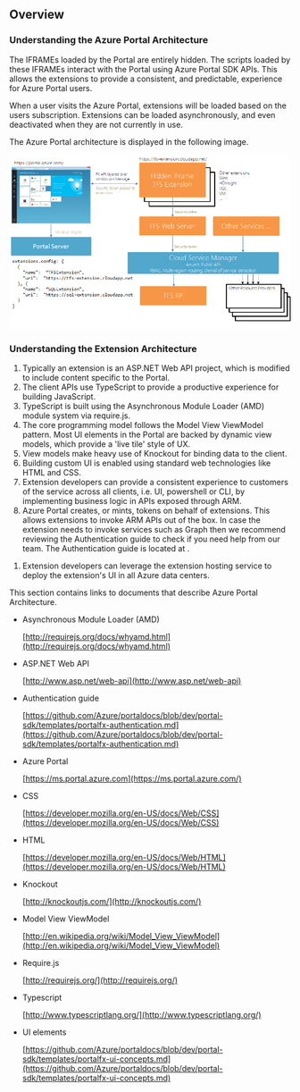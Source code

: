 <a name="overview"></a>
## Overview

<a name="overview-understanding-the-azure-portal-architecture"></a>
### Understanding the Azure Portal Architecture

The IFRAMEs loaded by the Portal are entirely hidden. The scripts loaded by these IFRAMEs interact with the Portal using Azure Portal SDK APIs. This allows the extensions to provide a consistent, and predictable, experience for Azure Portal users.

When a user visits the Azure Portal, extensions will be loaded based on the users subscription. Extensions can be loaded asynchronously, and even deactivated when they are not currently in use.

The Azure Portal architecture is displayed in the following image.

 ![alt-text](../media/portalfx-deployment/deployment.png  "Portal Extension Architecture")

<a name="overview-understanding-the-extension-architecture"></a>
### Understanding the Extension Architecture

1.	Typically an extension is an ASP.NET Web API project, which is modified to include content specific to the Portal.
1.	The client APIs use TypeScript to provide a productive experience for building JavaScript.
1.	TypeScript is built using the Asynchronous Module Loader (AMD) module system via require.js.
1.	The core programming model follows the Model View ViewModel pattern. Most UI elements in the Portal are backed by dynamic view models, which provide a 'live tile' style of UX.
1.	View models make heavy use of Knockout for binding data to the client.
1.	Building custom UI is enabled using standard web technologies like HTML and CSS.
1.	Extension developers can provide a consistent experience to customers of the  service across all clients, i.e. UI, powershell or CLI, by implementing business logic in APIs exposed through ARM.
1.	Azure Portal creates, or mints, tokens on behalf of extensions. This allows extensions to invoke ARM APIs out of the box. In case the extension needs to invoke services such as Graph then we recommend reviewing the Authentication guide to check if you need help from our team. 
The Authentication guide is located at  .
<!-- TODO:  find the authentication guide. -->
1.	Extension developers can leverage the extension hosting service to deploy the extension's UI in all Azure data centers.



This section contains links to documents that describe Azure Portal Architecture.

* Asynchronous Module Loader (AMD) 

    [http://requirejs.org/docs/whyamd.html](http://requirejs.org/docs/whyamd.html)

* ASP.NET Web API

    [http://www.asp.net/web-api](http://www.asp.net/web-api)

* Authentication guide 

    [https://github.com/Azure/portaldocs/blob/dev/portal-sdk/templates/portalfx-authentication.md](https://github.com/Azure/portaldocs/blob/dev/portal-sdk/templates/portalfx-authentication.md)

* Azure Portal 

    [https://ms.portal.azure.com](https://ms.portal.azure.com/)

* CSS 

    [https://developer.mozilla.org/en-US/docs/Web/CSS](https://developer.mozilla.org/en-US/docs/Web/CSS)

* HTML 

    [https://developer.mozilla.org/en-US/docs/Web/HTML](https://developer.mozilla.org/en-US/docs/Web/HTML)

* Knockout 

    [http://knockoutjs.com/](http://knockoutjs.com/)

* Model View ViewModel 

    [http://en.wikipedia.org/wiki/Model_View_ViewModel](http://en.wikipedia.org/wiki/Model_View_ViewModel)

* Require.js 

    [http://requirejs.org/](http://requirejs.org/) 

* Typescript   

    [http://www.typescriptlang.org/](http://www.typescriptlang.org/)

* UI elements 

    [https://github.com/Azure/portaldocs/blob/dev/portal-sdk/templates/portalfx-ui-concepts.md](https://github.com/Azure/portaldocs/blob/dev/portal-sdk/templates/portalfx-ui-concepts.md)
